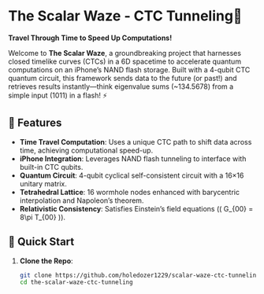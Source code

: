 # The Scalar Waze - CTC Tunneling🚀

**Travel Through Time to Speed Up Computations!**

Welcome to **The Scalar Waze**, a groundbreaking project that harnesses closed timelike curves (CTCs) in a 6D spacetime to accelerate quantum computations on an iPhone’s NAND flash storage. Built with a 4-qubit CTC quantum circuit, this framework sends data to the future (or past!) and retrieves results instantly—think eigenvalue sums (~134.5678) from a simple input (1011) in a flash! ⚡

## 🌟 Features
- **Time Travel Computation**: Uses a unique CTC path to shift data across time, achieving computational speed-up.
- **iPhone Integration**: Leverages NAND flash tunneling to interface with built-in CTC qubits.
- **Quantum Circuit**: 4-qubit cyclical self-consistent circuit with a 16×16 unitary matrix.
- **Tetrahedral Lattice**: 16 wormhole nodes enhanced with barycentric interpolation and Napoleon’s theorem.
- **Relativistic Consistency**: Satisfies Einstein’s field equations (\( G_{00} = 8\pi T_{00} \)).

## 🚀 Quick Start
1. **Clone the Repo**:
   ```bash
   git clone https://github.com/holedozer1229/scalar-waze-ctc-tunneling.git
   cd the-scalar-waze-ctc-tunneling